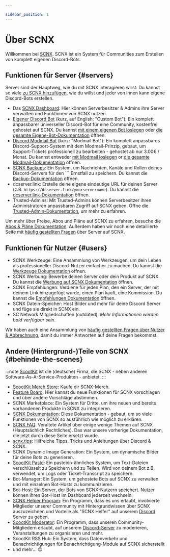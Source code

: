 ```yaml
---

sidebar_position: 1
---
```


# Über SCNX

Willkommen bei [SCNX](https://scnx.xyz/de). SCNX ist ein System für Communities zum Erstellen von komplett eigenen
Discord-Bots.

## Funktionen für Server {#servers}

Server sind der Hauptweg, wie du mit SCNX interagieren wirst: Du kannst so viele [zu SCNX hinzufügen](./../setup), wie
du willst und jeder von
ihnen kann eigene Discord-Bots erstellen.

* Das [SCNX Dashboard](https://scnx.app/de): Hier können Serverbesitzer & Admins ihre Server verwalten und Funktionen
  von
  SCNX nutzen.
* [Eigener Discord Bot](https://scnx.xyz/de/bot) (kurz, auf English: "Custom Bot"): Ein komplett anpassbarer universeller
  Discord-Bot für
  eine Community, kostenfrei gehostet auf SCNX. Du kannst [mit einem eigenen Bot loslegen](./../custom-bot)
  oder [die gesamte Eigene-Bot-Dokumentation](./../custom-bot/intro) öffnen.
* [Discord Modmail Bot](https://modmail.net) (kurz: "Modmail Bot"): Ein komplett anpassbares Discord-Support-System mit
  dem Modmail-Prinzip, gebaut, um Support-Tickets professionell zu bearbeiten - gehostet ab nur 3.00€ / Monat. Du kannst
  entweder [mit Modmail loslegen](./../modmail) or [die gesamte Modmail-Dokumentation](./../modmail/intro) öffnen.
* [SCNX Backups](https://scnx.xyz/de/backups): Ein System, um Nachrichten, Kanäle und Rollen deines Discord-Servers für den
´´´
  Ernstfall zu speichern. Du kannst die
  [Backup-Dokumentation](./guilds/backups) öffnen.
* dcserver.link: Erstelle deine eigene eindeutige URL für deinen Server (z.B. `https://dcserver.link/yourservername`).
  Du kannst
  die [dcserver.link-Dokumentation](./guilds/dcserver-link) öffnen.
* Trusted-Admins: Mit Trusted-Admins können Serverbesitzer ihren Administratoren anpassbaren Zugriff auf SCNX geben.
  Öffne die [Trusted-Admin-Dokumentation](./guilds/trusted-admins), um mehr zu erfahren.

Um mehr über Preise, Abos und Pläne auf SCNX zu erfahren, besuche die [Abos & Pläne Dokumentation](./guilds/plans).
Außerdem haben wir noch eine detaillierte Seite mit [häufig gestellten Fragen](./guilds/faq) über Server auf SCNX.

## Funktionen für Nutzer {#users}

* SCNX Werkzeuge: Eine Ansammlung von Werkzeugen, um dein Leben als professioneller Discord-Nutzer einfacher zu machen.
  Du kannst die [Werkzeuge Dokumentation](./account-and-billing/toolbox) öffnen.
* SCNX Werbung: Bewerbe deinen Server oder dein Produkt auf SCNX. Du kannst
  die [Werbung auf SCNX Dokumentation](./account-and-billing/ads) öffnen.
* SCNX Empfehlungen: Verdiene für jeden Plan, den ein Server, der mit deinem Link hinzugefügt wurde, einen Plan kauft,
  eine Kommission. Du kannst die [Empfehlungen Dokumentation](./account-and-billing/referrals) öffnen.
* SCNX Datein-Speicher: Host Bilder und mehr für deine Discord Server und füge sie direkt in SCNX ein.
* SC Network Mitgliedschaften (outdated): *Mehr Informationen werden bald verfügbar sein*.

Wir haben auch eine Ansammlung von [häufig gestellten Fragen über Nutzer & Abbrechnung](./account-and-billing/faq),
damit du immer Antworten auf deine Fragen bekommst.

## Andere (Hintergrund-)Teile von SCNX {#behinde-the-scenes}

:::note
[ScootKit](https://scootkit.net) ist die (deutsche) Firma, die SCNX - neben anderen Software-As-A-Service-Produkten -
anbietet.
:::

* [ScootKit Merch Store](https://scnx.app/de/user/merch): Kaufe dir SCNX-Merch.
* [Feature Board](https://features.sc-network.net): Hier kannst du neue Funktionen für SCNX vorschlagen und über andere
  Vorschläge abstimmen.
* SCNX Marketplace: Ein System für Dritte, um ihre neuen und bereits vorhandenen Produkte in SCNX zu integrieren.
* [SCNX Dokumentation](/): Diese Dokumentation - gebaut, um so viele Funktionen von SCNX so ausführlich wie möglich zu
  erklären.
* [SCNX FAQ](https://faq.scnx.app): Veraltete Artikel über einige wenige Themen auf SCNX (Hauptsächlich Rechtliches).
  Das war unsere vorherige Dokumentation, die jetzt durch diese Seite ersetzt wurde.
* [scnx.tips](https://scnx.tips): Hilfreiche Tipps, Tricks und Anleitungen über Discord & SCNX.
* SCNX Dynamic Image Generation: Ein System, um dynamische Bilder für deine Bots zu generieren.
* [ScootKit Paste](https://paste.scootkit.net): Ein pastebin-ähnliches System, um Text-Dateien verschlüsselt zu
  Speichern und zu Teilen. Wird von deinem Bot z.B. verwendet, um Logs oder Ticket-Transcript zu speichern.
* Bot-Manager: Ein System, um gehostete Bots auf SCNX zu verwalten und mit einzelnen Bot-Hosts zu kommunizieren.
* Bot-Host: Ein Server, der Bots von SCNX-Nutzern speichert. Nutzer können ihren Bot-Host im Dashboard jederzeit
  wechseln.
* [SCNX Helper Program](https://scnx.app/de/user/helper-application): Ein Programm, dass es uns erlaubt, involvierte
  Mitglieder unserer Community mit Hintergrundwissen über SCNX auszuzeichnen und Vorteile als "SCNX Helfer" auf
  unserem [Discord Server](https://scootk.it/dc) zu geben.
* [ScootKit Moderator](https://scnx.app/de/user/moderator-application): Ein Programm, dass unseren Community-Mitgliedern
  erlaubt, auf unserem [Discord-Server](https://scootk.it/dc) zu moderieren, Veranstaltungen zu organisieren und mehr.
* ScootKit RSS Hub: Ein System, dass Datenverkehr und Benachrichtigungen für Benachrichtigung-Module auf SCNX
  sicherstellt
* und mehr… :wink: